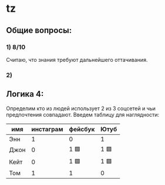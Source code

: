 # tz

## Общие вопросы:
### 1) 8/10
Считаю, что знания требуют дальнейшего оттачивания.

### 2) 


## Логика 4:

Определим кто из людей использует 2 из 3 соцсетей и чьи предпочтения совпадают. Введем таблицу для наглядности:

| имя                         | инстаграм  | фейсбук | Ютуб                  |
|-----------------------------|---------------|---------------|-----------------------------|
|  Энн             | 1             | 0            | 1                          |
|  Джон             | 0             | 1 🟩             | 1    🟩                       |
|  Кейт             | 0             | 1  🟩           | 1   🟩                        |
|  Том             | 1             | 1             | 0                           |
